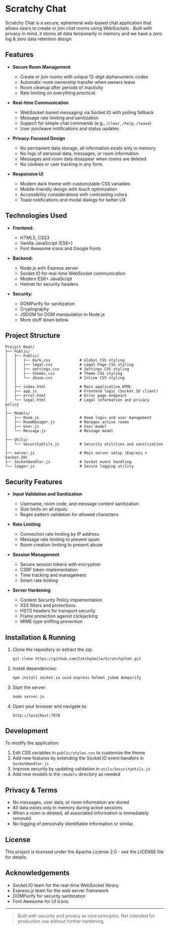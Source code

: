 # Scratchy Chat

Scratchy Chat is a secure, ephemeral web-based chat application that allows users to create or join chat rooms using WebSockets . Built with privacy in mind, it stores all data temporarily in memory and we have a zero log & zero data retention design.
## Features

- **Secure Room Management**
  - Create or join rooms with unique 12-digit alphanumeric codes
  - Automatic room ownership transfer when owners leave
  - Room cleanup after periods of inactivity
  - Rate limiting on everything *practical*.

- **Real-time Communication**
  - WebSocket-based messaging via Socket.IO with polling fallback
  - Message rate limiting and sanitization
  - Support for simple chat commands (e.g., `/clear`, `/help`, `/leave`)
  - User join/leave notifications and status updates

- **Privacy-Focused Design**
  - No permanent data storage, all information exists only in memory
  - No logs of personal data, messages, or room information.
  - Messages and room data disappear when rooms are deleted
  - No cookies or user tracking in any form.

- **Responsive UI**
  - Modern dark theme with customizable CSS variables
  - Mobile-friendly design with touch optimization
  - Accessibility considerations with contrasting colors
  - Toast notifications and modal dialogs for better UX

## Technologies Used

- **Frontend:**
  - HTML5, CSS3
  - Vanilla JavaScript (ES6+)
  - Font Awesome icons and Google Fonts

- **Backend:**
  - Node.js with Express server
  - Socket.IO for real-time WebSocket communication
  - Modern ES6+ JavaScript
  - Helmet for security headers

- **Security:**
  - DOMPurify for sanitization
  - Cryptography
  - JSDOM for DOM manipulation in Node.js
  - More stuff down below.

## Project Structure

```
Project Root/
├── Public/
│   ├── Public/
│   │   ├── dark.css             # Global CSS styling
│   │   ├── legal.css            # Legal Page CSS styling
│   │   ├── settings.css         # Settings CSS styling
│   │   ├── themes.css           # Theme CSS styling
│   │   └── zbase.css            # Inline CSS styling
│   │ 
│   ├── index.html               # Main application HTML
│   ├── app.js                   # Frontend logic (Socket.IO client)
│   ├── error.html               # Error page endpoint
│   └── legal.html               # Legal information and privacy policy
│
├── Models/
│   ├── Room.js                  # Room logic and user management
│   ├── RoomManager.js           # Manages active rooms
│   ├── User.js                  # User model
│   └── Message.js               # Message model
│
├── Utils/
│   └── SecurityUtils.js         # Security utilities and sanitization
│
├── server.js                    # Main server setup (Express + Socket.IO)
├── SocketHandler.js             # Socket event handling
└── logger.js                    # Secure logging utility
```

## Security Features

- **Input Validation and Sanitization**
  - Username, room code, and message content sanitization
  - Size limits on all inputs
  - Regex pattern validation for allowed characters

- **Rate Limiting**
  - Connection rate limiting by IP address
  - Message rate limiting to prevent spam
  - Room creation limiting to prevent abuse

- **Session Management**
  - Secure session tokens with encryption
  - CSRF token implementation
  - Time tracking and management
  - Smart rate limiting

- **Server Hardening**
  - Content Security Policy implementation
  - XSS filters and protections
  - HSTS headers for transport security
  - Frame protection against clickjacking
  - MIME type sniffing prevention

## Installation & Running

1. Clone the repository or extract the zip:
    ```bash
    git clone https://github.com/CatchySmile/ScratchyChat.git
    ```

2. Install dependencies:
    ```bash
    npm install socket.io uuid express helmet jsdom dompurify
    ```

3. Start the server:
    ```bash
    node server.js
    ```

4. Open your browser and navigate to:
    ```
    http://localhost:7070
    ```

## Development

To modify the application:

1. Edit CSS variables in `public/styles.css` to customize the theme
2. Add new features by extending the Socket.IO event handlers in `SocketHandler.js`
3. Improve security by updating validation in `utils/SecurityUtils.js`
4. Add new models in the `/models` directory as needed

## Privacy & Terms

- No messages, user data, or room information are stored
- All data exists only in memory during active sessions
- When a room is deleted, all associated information is immediately removed
- No logging of personally identifiable information or similar.

## License

This project is licensed under the Apache License 2.0 - see the LICENSE file for details.

## Acknowledgements

- Socket.IO team for the real-time WebSocket library
- Express.js team for the web server framework
- DOMPurify for security sanitization
- Font Awesome for UI icons

---

> Built with security and privacy as core principles. Not intended for production use without further hardening.
